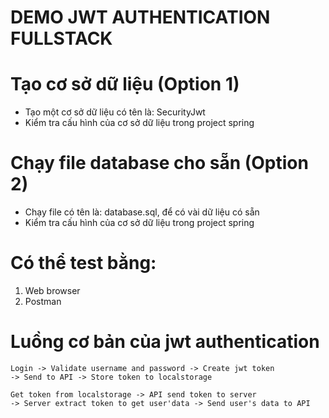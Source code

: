 # DEMO JWT AUTHENTICATION FULLSTACK
# Tạo cơ sở dữ liệu (Option 1)
- Tạo một cơ sở dữ liệu có tên là: SecurityJwt
- Kiểm tra cấu hình của cơ sở dữ liệu trong project spring

# Chạy file database cho sẵn (Option 2)
- Chạy file có tên là: database.sql, để có vài dữ liệu có sẵn
- Kiểm tra cấu hình của cơ sở dữ liệu trong project spring

# Có thể test bằng:
1. Web browser
2. Postman

# Luồng cơ bản của jwt authentication

    Login -> Validate username and password -> Create jwt token 
    -> Send to API -> Store token to localstorage

    Get token from localstorage -> API send token to server
    -> Server extract token to get user'data -> Send user's data to API
   
